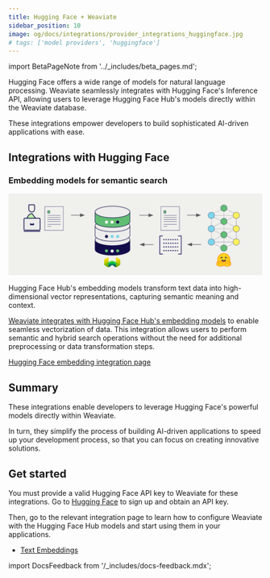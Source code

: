 ```yaml
---
title: Hugging Face + Weaviate
sidebar_position: 10
image: og/docs/integrations/provider_integrations_huggingface.jpg
# tags: ['model providers', 'huggingface']
---
```


import BetaPageNote from '../_includes/beta_pages.md';

<BetaPageNote />

Hugging Face offers a wide range of models for natural language processing. Weaviate seamlessly integrates with Hugging Face's Inference API, allowing users to leverage Hugging Face Hub's models directly within the Weaviate database.

These integrations empower developers to build sophisticated AI-driven applications with ease.

## Integrations with Hugging Face

### Embedding models for semantic search

![Embedding integration illustration](../_includes/integration_huggingface_embedding.png)

Hugging Face Hub's embedding models transform text data into high-dimensional vector representations, capturing semantic meaning and context.

[Weaviate integrates with Hugging Face Hub's embedding models](./embeddings.md) to enable seamless vectorization of data. This integration allows users to perform semantic and hybrid search operations without the need for additional preprocessing or data transformation steps.

[Hugging Face embedding integration page](./embeddings.md)

## Summary

These integrations enable developers to leverage Hugging Face's powerful models directly within Weaviate.

In turn, they simplify the process of building AI-driven applications to speed up your development process, so that you can focus on creating innovative solutions.

## Get started

You must provide a valid Hugging Face API key to Weaviate for these integrations. Go to [Hugging Face](https://huggingface.co/docs/api-inference/en/quicktour) to sign up and obtain an API key.

Then, go to the relevant integration page to learn how to configure Weaviate with the Hugging Face Hub models and start using them in your applications.

- [Text Embeddings](./embeddings.md)

import DocsFeedback from '/_includes/docs-feedback.mdx';

<DocsFeedback/>
